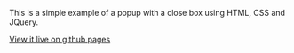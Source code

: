 This is a simple example of a popup with a close box using HTML, CSS and JQuery.

[View it live on github pages](http://xsavi780.github.io/popupWindow/)